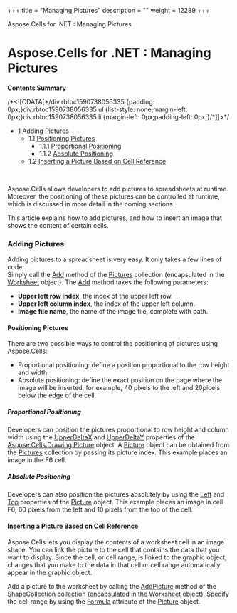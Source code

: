 +++
title = "Managing Pictures" 
description = "" 
weight = 12289 
+++

Aspose.Cells for .NET : Managing Pictures  

# Aspose.Cells for .NET : Managing Pictures


**Contents Summary**

/\*<!\[CDATA\[\*/div.rbtoc1590738056335 {padding: 0px;}div.rbtoc1590738056335 ul {list-style: none;margin-left: 0px;}div.rbtoc1590738056335 li {margin-left: 0px;padding-left: 0px;}/\*\]\]>\*/

*   1 [Adding Pictures](#ManagingPictures-AddingPictures)
    *   1.1 [Positioning Pictures](#ManagingPictures-PositioningPictures)
        *   1.1.1 [Proportional Positioning](#ManagingPictures-ProportionalPositioning)
        *   1.1.2 [Absolute Positioning](#ManagingPictures-AbsolutePositioning)
    *   1.2 [Inserting a Picture Based on Cell Reference](#ManagingPictures-InsertingaPictureBasedonCellReference)

 

Aspose.Cells allows developers to add pictures to spreadsheets at runtime. Moreover, the positioning of these pictures can be controlled at runtime, which is discussed in more detail in the coming sections.

This article explains how to add pictures, and how to insert an image that shows the content of certain cells.

### Adding Pictures

Adding pictures to a spreadsheet is very easy. It only takes a few lines of code:  
Simply call the [Add](https://apireference.aspose.com/net/cells/aspose.cells.drawing/picturecollection/methods/add/index) method of the [Pictures](https://apireference.aspose.com/net/cells/aspose.cells.drawing/picturecollection) collection (encapsulated in the [Worksheet](https://apireference.aspose.com/net/cells/aspose.cells/worksheet) object). The [Add](https://apireference.aspose.com/net/cells/aspose.cells.drawing/picturecollection/methods/add/index) method takes the following parameters:

*   **Upper left row index**, the index of the upper left row.
*   **Upper left column index**, the index of the upper left column.
*   **Image file name**, the name of the image file, complete with path.

#### Positioning Pictures

There are two possible ways to control the positioning of pictures using Aspose.Cells:

*   Proportional positioning: define a position proportional to the row height and width.
*   Absolute positioning: define the exact position on the page where the image will be inserted, for example, 40 pixels to the left and 20picels below the edge of the cell.

##### Proportional Positioning

Developers can position the pictures proportional to row height and column width using the [UpperDeltaX](https://apireference.aspose.com/net/cells/aspose.cells.drawing/shape/properties/upperdeltax) and [UpperDeltaY](https://apireference.aspose.com/net/cells/aspose.cells.drawing/shape/properties/upperdeltay) properties of the [Aspose.Cells.Drawing.Picture](https://apireference.aspose.com/net/cells/aspose.cells.drawing/picture) object. A [Picture](https://apireference.aspose.com/net/cells/aspose.cells.drawing/picture) object can be obtained from the [Pictures](https://apireference.aspose.com/net/cells/aspose.cells.drawing/picturecollection) collection by passing its picture index. This example places an image in the F6 cell.

##### Absolute Positioning

Developers can also position the pictures absolutely by using the [Left](https://apireference.aspose.com/net/cells/aspose.cells.drawing/shape/properties/left) and [Top](https://apireference.aspose.com/net/cells/aspose.cells.drawing/shape/properties/top) properties of the [Picture](https://apireference.aspose.com/net/cells/aspose.cells.drawing/picture) object. This example places an image in cell F6, 60 pixels from the left and 10 pixels from the top of the cell.

#### Inserting a Picture Based on Cell Reference

Aspose.Cells lets you display the contents of a worksheet cell in an image shape. You can link the picture to the cell that contains the data that you want to display. Since the cell, or cell range, is linked to the graphic object, changes that you make to the data in that cell or cell range automatically appear in the graphic object.

Add a picture to the worksheet by calling the [AddPicture](https://apireference.aspose.com/net/cells/aspose.cells.drawing/shapecollection/methods/addpicture/index) method of the [ShapeCollection](https://apireference.aspose.com/net/cells/aspose.cells.drawing/shapecollection) collection (encapsulated in the [Worksheet](https://apireference.aspose.com/net/cells/aspose.cells/worksheet) object). Specify the cell range by using the [Formula](https://apireference.aspose.com/net/cells/aspose.cells.drawing/picture/properties/formula) attribute of the [Picture](https://apireference.aspose.com/net/cells/aspose.cells.drawing/picture) object.

